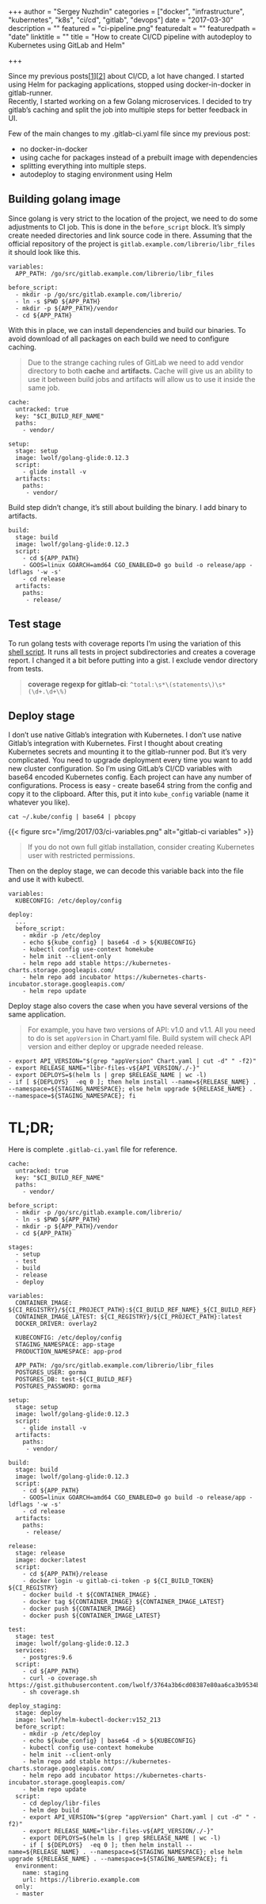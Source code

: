 +++
author = "Sergey Nuzhdin"
categories = ["docker", "infrastructure", "kubernetes", "k8s", "ci/cd", "gitlab", "devops"]
date = "2017-03-30"
description = ""
featured = "ci-pipeline.png"
featuredalt = ""
featuredpath = "date"
linktitle = ""
title = "How to create CI/CD pipeline with autodeploy to Kubernetes using GitLab and Helm"

+++

Since my previous posts[[1](http://blog.lwolf.org/post/how-to-build-tiny-golang-docker-images-with-gitlab-ci/)][[2](http://blog.lwolf.org/post/continuous-deployment-to-kubernetes-from-gitlab-ci/)] 
about CI/CD, a lot have changed. I started using Helm for packaging applications, stopped using docker-in-docker in gitlab-runner.  
Recently, I started working on a few Golang microservices. I decided to try gitlab’s caching and split the job into multiple steps for better feedback in UI.

Few of the main changes to my .gitlab-ci.yaml file since my previous post:

- no docker-in-docker
- using cache for packages instead of a prebuilt image with dependencies
- splitting everything into multiple steps.
- autodeploy to staging environment using Helm


## Building golang image

Since golang is very strict to the location of the project, we need to do some adjustments to CI job.
This is done in the  `before_script` block. It’s simply create needed directories and link source code in there. Assuming that the official repository of the project is `gitlab.example.com/librerio/libr_files`  it should look like this.


    variables:
      APP_PATH: /go/src/gitlab.example.com/librerio/libr_files
    
    before_script:
      - mkdir -p /go/src/gitlab.example.com/librerio/
      - ln -s $PWD ${APP_PATH}
      - mkdir -p ${APP_PATH}/vendor
      - cd ${APP_PATH}

With this in place, we can install dependencies and build our binaries. To avoid download of all packages on each build we need to configure caching. 


> Due to the strange caching rules of GitLab we need to add vendor directory to both **cache** and **artifacts.** 
> Cache will give us an ability to use it between build jobs and artifacts will allow us to use it inside the same job.



    cache:
      untracked: true
      key: "$CI_BUILD_REF_NAME"
      paths:
        - vendor/
    
    setup:
      stage: setup
      image: lwolf/golang-glide:0.12.3
      script:
        - glide install -v
      artifacts:
        paths:
         - vendor/


Build step didn’t change, it’s still about building the binary. I add binary to artifacts.


    build:
      stage: build
      image: lwolf/golang-glide:0.12.3
      script:
        - cd ${APP_PATH}
        - GOOS=linux GOARCH=amd64 CGO_ENABLED=0 go build -o release/app -ldflags '-w -s'
        - cd release
      artifacts:
        paths:
         - release/
    


## Test stage

To run golang tests with coverage reports I’m using the variation of this [shell script](https://github.com/mlafeldt/chef-runner/blob/v0.7.0/script/coverage). It runs all tests in project subdirectories and creates a coverage report. I changed it a bit before putting into a gist. I exclude vendor directory from tests.


> **coverage regexp for gitlab-ci**:  `^total:\s*\(statements\)\s*(\d+.\d+\%)` 


## Deploy stage

I don’t use native Gitlab’s integration with Kubernetes. 
I don’t use native Gitlab’s integration with Kubernetes. First I thought about creating Kubernetes secrets and mounting it to the gitlab-runner pod. But it’s very complicated. You need to upgrade deployment every time you want to add new cluster configuration. So I’m using GitLab’s CI/CD variables with base64 encoded Kubernetes config. Each project can have any number of configurations. 
Process is easy - create base64 string from the config and copy it to the clipboard. After this, put it into `kube_config` variable (name it whatever you like).

`cat ~/.kube/config | base64 | pbcopy` 



{{< figure src="/img/2017/03/ci-variables.png" alt="gitlab-ci variables" >}}



> If you do not own full gitlab installation, consider creating Kubernetes user with restricted permissions.


Then on the deploy stage, we can decode this variable back into the file and use it with kubectl.


    variables:
      KUBECONFIG: /etc/deploy/config
    
    deploy:
      ...
      before_script:
        - mkdir -p /etc/deploy
        - echo ${kube_config} | base64 -d > ${KUBECONFIG}
        - kubectl config use-context homekube
        - helm init --client-only
        - helm repo add stable https://kubernetes-charts.storage.googleapis.com/
        - helm repo add incubator https://kubernetes-charts-incubator.storage.googleapis.com/
        - helm repo update

Deploy stage also covers the case when you have several versions of the same application.


> For example, you have two versions of API: v1.0 and v1.1. 
> All you need to do is set `appVersion` in Chart.yaml file. 
> Build system will check API version and either deploy or upgrade needed release. 


    - export API_VERSION="$(grep "appVersion" Chart.yaml | cut -d" " -f2)"
    - export RELEASE_NAME="libr-files-v${API_VERSION/./-}"
    - export DEPLOYS=$(helm ls | grep $RELEASE_NAME | wc -l)
    - if [ ${DEPLOYS}  -eq 0 ]; then helm install --name=${RELEASE_NAME} . --namespace=${STAGING_NAMESPACE}; else helm upgrade ${RELEASE_NAME} . --namespace=${STAGING_NAMESPACE}; fi


# TL;DR;

Here is complete `.gitlab-ci.yaml` file for reference.


    
    cache:
      untracked: true
      key: "$CI_BUILD_REF_NAME"
      paths:
        - vendor/
    
    before_script:
      - mkdir -p /go/src/gitlab.example.com/librerio/
      - ln -s $PWD ${APP_PATH}
      - mkdir -p ${APP_PATH}/vendor
      - cd ${APP_PATH}
    
    stages:
      - setup
      - test
      - build
      - release
      - deploy
    
    variables:
      CONTAINER_IMAGE: ${CI_REGISTRY}/${CI_PROJECT_PATH}:${CI_BUILD_REF_NAME}_${CI_BUILD_REF}
      CONTAINER_IMAGE_LATEST: ${CI_REGISTRY}/${CI_PROJECT_PATH}:latest
      DOCKER_DRIVER: overlay2
    
      KUBECONFIG: /etc/deploy/config
      STAGING_NAMESPACE: app-stage
      PRODUCTION_NAMESPACE: app-prod
    
      APP_PATH: /go/src/gitlab.example.com/librerio/libr_files
      POSTGRES_USER: gorma
      POSTGRES_DB: test-${CI_BUILD_REF}
      POSTGRES_PASSWORD: gorma
    
    setup:
      stage: setup
      image: lwolf/golang-glide:0.12.3
      script:
        - glide install -v
      artifacts:
        paths:
         - vendor/
    
    build:
      stage: build
      image: lwolf/golang-glide:0.12.3
      script:
        - cd ${APP_PATH}
        - GOOS=linux GOARCH=amd64 CGO_ENABLED=0 go build -o release/app -ldflags '-w -s'
        - cd release
      artifacts:
        paths:
         - release/
    
    release:
      stage: release
      image: docker:latest
      script:
        - cd ${APP_PATH}/release
        - docker login -u gitlab-ci-token -p ${CI_BUILD_TOKEN} ${CI_REGISTRY}
        - docker build -t ${CONTAINER_IMAGE} .
        - docker tag ${CONTAINER_IMAGE} ${CONTAINER_IMAGE_LATEST}
        - docker push ${CONTAINER_IMAGE}
        - docker push ${CONTAINER_IMAGE_LATEST}
    
    test:
      stage: test
      image: lwolf/golang-glide:0.12.3
      services:
        - postgres:9.6
      script:
        - cd ${APP_PATH}
        - curl -o coverage.sh https://gist.githubusercontent.com/lwolf/3764a3b6cd08387e80aa6ca3b9534b8a/raw
        - sh coverage.sh
    
    deploy_staging:
      stage: deploy
      image: lwolf/helm-kubectl-docker:v152_213
      before_script:
        - mkdir -p /etc/deploy
        - echo ${kube_config} | base64 -d > ${KUBECONFIG}
        - kubectl config use-context homekube
        - helm init --client-only
        - helm repo add stable https://kubernetes-charts.storage.googleapis.com/
        - helm repo add incubator https://kubernetes-charts-incubator.storage.googleapis.com/
        - helm repo update
      script:
        - cd deploy/libr-files
        - helm dep build
        - export API_VERSION="$(grep "appVersion" Chart.yaml | cut -d" " -f2)"
        - export RELEASE_NAME="libr-files-v${API_VERSION/./-}"
        - export DEPLOYS=$(helm ls | grep $RELEASE_NAME | wc -l)
        - if [ ${DEPLOYS}  -eq 0 ]; then helm install --name=${RELEASE_NAME} . --namespace=${STAGING_NAMESPACE}; else helm upgrade ${RELEASE_NAME} . --namespace=${STAGING_NAMESPACE}; fi
      environment:
        name: staging
        url: https://librerio.example.com
      only:
      - master
    

